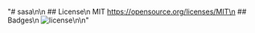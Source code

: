 "# sasa\n\n  ## License\n    MIT https://opensource.org/licenses/MIT\n    ## Badges\n    ![license](https://img.shields.io/badge/License-MIT-yellow)\n\n"